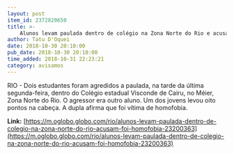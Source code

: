 ```yaml
---
layout: post
item_id: 2372820650
title: >-
    Alunos levam paulada dentro de colégio na Zona Norte do Rio e acusam: 'Foi homofobia'
author: Tatu D'Oquei
date: 2018-10-30 20:10:00
pub_date: 2018-10-30 20:10:00
time_added: 2018-10-31 22:23:21
category: avisamos
---
```


RIO - Dois estudantes foram agredidos a paulada, na tarde da última segunda-feira, dentro do Colégio estadual Visconde de Cairu, no Méier, Zona Norte do Rio. O agressor era outro aluno. Um dos jovens levou oito pontos na cabeça. A dupla afirma que foi vítima de homofobia.

**Link:** [https://m.oglobo.globo.com/rio/alunos-levam-paulada-dentro-de-colegio-na-zona-norte-do-rio-acusam-foi-homofobia-23200363](https://m.oglobo.globo.com/rio/alunos-levam-paulada-dentro-de-colegio-na-zona-norte-do-rio-acusam-foi-homofobia-23200363)

